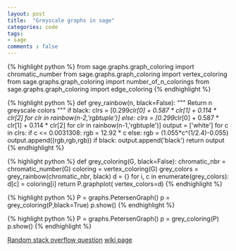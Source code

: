 ```yaml
---
layout: post
title:  "Greyscale graphs in sage"
categories: code
tags:
- sage
comments : false
---
```


{% highlight python %}
from sage.graphs.graph_coloring import chromatic_number
from sage.graphs.graph_coloring import vertex_coloring
from sage.graphs.graph_coloring import number_of_n_colorings
from sage.graphs.graph_coloring import edge_coloring
{% endhighlight %}

{% highlight python %}
def grey_rainbow(n, black=False):
    """
    Return n greyscale colors
    """
    if black:
        clrs = [0.299*clr[0] + 0.587 * clr[1] + 0.114 * clr[2] for clr in rainbow(n-2,'rgbtuple')]
    else:
        clrs = [0.299*clr[0] + 0.587 * clr[1] + 0.114 * clr[2] for clr in rainbow(n-1,'rgbtuple')]
    output = ['white']
    for c in clrs:
        if c <= 0.0031308:
            rgb = 12.92 * c
        else:
            rgb = (1.055*c^(1/2.4)-0.055)
        output.append((rgb,rgb,rgb))
    if black:
        output.append('black')
    return output
{% endhighlight %}

{% highlight python %}
def grey_coloring(G, black=False):
    chromatic_nbr = chromatic_number(G)
    coloring = vertex_coloring(G)
    grey_colors = grey_rainbow(chromatic_nbr, black)
    d = {}
    for i, c in enumerate(grey_colors):
        d[c] = coloring[i]
    return P.graphplot( vertex_colors=d)
{% endhighlight %}

{% highlight python %}
P = graphs.PetersenGraph()
p = grey_coloring(P,black=True)
p.show()
{% endhighlight %}

{% highlight python %}
P = graphs.PetersenGraph()
p = grey_coloring(P)
p.show()
{% endhighlight %}

[Random stack overflow question](http://stackoverflow.com/questions/12201577/convert-rgb-image-to-grayscale-in-python)
[wiki page](http://en.wikipedia.org/wiki/Grayscale#Converting_color_to_grayscale)
